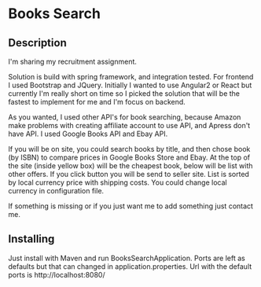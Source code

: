 # Books Search

## Description

I'm sharing my recruitment assignment. 

Solution is build with spring framework, and integration tested.
For frontend I used Bootstrap and JQuery. 
Initially I wanted to use Angular2 or React but currently I'm really short on time so 
I picked the solution that will be the fastest to implement for me
and I'm focus on backend.

As you wanted, I used other API's for book searching, because Amazon make problems 
with creating affiliate account to use API, and Apress don't have API.
I used Google Books API and Ebay API.

If you will be on site, you could search books by title, and then chose book (by ISBN)
to compare prices in Google Books Store and Ebay.
At the top of the site (inside yellow box) will be the cheapest book, 
below will be list with other offers. If you click button you will be send to seller site.
List is sorted by local currency price with shipping costs.
You could change local currency in configuration file.


If something is missing or if you just want me to add something just contact me.

## Installing

Just install with Maven and run BooksSearchApplication. 
Ports are left as defaults but that can changed in application.properties. 
Url with the default ports is http://localhost:8080/
